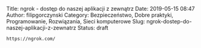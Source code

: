 Title: ngrok - dostęp do naszej aplikacji z zewnątrz
Date: 2019-05-15 08:47
Author: filipgorczynski
Category: Bezpieczeństwo, Dobre praktyki, Programowanie, Rozwiązania, Sieci komputerowe
Slug: ngrok-dostep-do-naszej-aplikacji-z-zewnatrz
Status: draft

`https://ngrok.com/`
